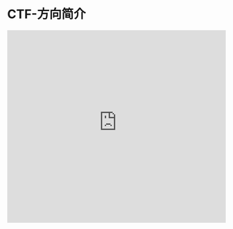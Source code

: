 # CTF-方向简介

<iframe width="100%" height="444" src="https://alpha-blog-image.oss-cn-shenzhen.aliyuncs.com/video/CTF%E6%96%B9%E5%90%91%E4%BB%8B%E7%BB%8D.mp4" scrolling="no" border="0" frameborder="no" framespacing="0" allowfullscreen="true"> </iframe>